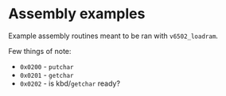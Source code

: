 # Assembly examples

Example assembly routines meant to be ran with `v6502_loadram`.

Few things of note:

- `0x0200` - `putchar`
- `0x0201` - `getchar`
- `0x0202` - is kbd/`getchar` ready?
